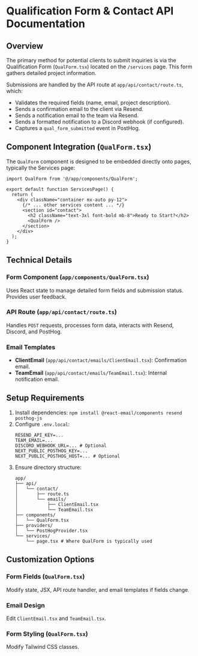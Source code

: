# Qualification Form & Contact API Documentation

## Overview

The primary method for potential clients to submit inquiries is via the Qualification Form (`QualForm.tsx`) located on the `/services` page. This form gathers detailed project information.

Submissions are handled by the API route at `app/api/contact/route.ts`, which:

- Validates the required fields (name, email, project description).
- Sends a confirmation email to the client via Resend.
- Sends a notification email to the team via Resend.
- Sends a formatted notification to a Discord webhook (if configured).
- Captures a `qual_form_submitted` event in PostHog.

## Component Integration (`QualForm.tsx`)

The `QualForm` component is designed to be embedded directly onto pages, typically the Services page:

```tsx
import QualForm from '@/app/components/QualForm';

export default function ServicesPage() {
  return (
    <div className="container mx-auto py-12">
      {/* ... other services content ... */}
      <section id="contact">
        <h2 className="text-3xl font-bold mb-8">Ready to Start?</h2>
        <QualForm />
      </section>
    </div>
  );
}
```

## Technical Details

### Form Component (`app/components/QualForm.tsx`)

Uses React state to manage detailed form fields and submission status. Provides user feedback.

### API Route (`app/api/contact/route.ts`)

Handles `POST` requests, processes form data, interacts with Resend, Discord, and PostHog.

### Email Templates

- **ClientEmail** (`app/api/contact/emails/ClientEmail.tsx`): Confirmation email.
- **TeamEmail** (`app/api/contact/emails/TeamEmail.tsx`): Internal notification email.

## Setup Requirements

1. Install dependencies: `npm install @react-email/components resend posthog-js`
2. Configure `.env.local`:
   ```
   RESEND_API_KEY=...
   TEAM_EMAIL=...
   DISCORD_WEBHOOK_URL=... # Optional
   NEXT_PUBLIC_POSTHOG_KEY=... 
   NEXT_PUBLIC_POSTHOG_HOST=... # Optional
   ```
3. Ensure directory structure:
   ```
   app/
   ├── api/
   │   └── contact/
   │       ├── route.ts
   │       └── emails/
   │           ├── ClientEmail.tsx
   │           └── TeamEmail.tsx
   ├── components/
   │   └── QualForm.tsx
   ├── providers/
   │   └── PostHogProvider.tsx
   └── services/
       └── page.tsx # Where QualForm is typically used
   ```

## Customization Options

### Form Fields (`QualForm.tsx`)

Modify state, JSX, API route handler, and email templates if fields change.

### Email Design

Edit `ClientEmail.tsx` and `TeamEmail.tsx`.

### Form Styling (`QualForm.tsx`)

Modify Tailwind CSS classes. 